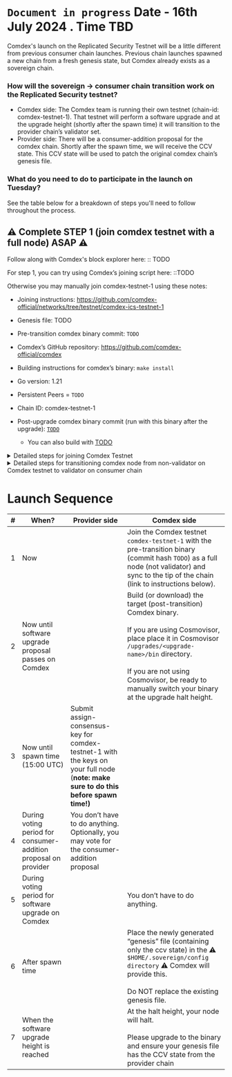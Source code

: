 # `Document in progress` Date - 16th July 2024 . Time TBD

Comdex's launch on the Replicated Security Testnet will be a little different from previous consumer chain launches. Previous chain launches spawned a new chain from a fresh genesis state, but Comdex already exists as a sovereign chain.

### How will the sovereign -> consumer chain transition work on the Replicated Security testnet?

* Comdex side: The Comdex team is running their own testnet (chain-id: comdex-testnet-1). That testnet will perform a software upgrade and at the upgrade height (shortly after the spawn time) it will transition to the provider chain’s validator set.
* Provider side: There will be a consumer-addition proposal for the comdex chain. Shortly after the spawn time, we will receive the CCV state. This CCV state will be used to patch the original comdex chain’s genesis file.

### What do you need to do to participate in the launch on Tuesday?
See the table below for a breakdown of steps you'll need to follow throughout the process. 

## ⚠️  Complete STEP 1 (join comdex testnet with a full node) ASAP ⚠️
Follow along with Comdex's block explorer here: :: TODO

For step 1, you can try using Comdex’s joining script here: ::TODO

Otherwise you may manually join comdex-testnet-1 using these notes:
* Joining instructions: https://github.com/comdex-official/networks/tree/testnet/comdex-ics-testnet-1
* Genesis file: TODO
* Pre-transition comdex binary commit: `TODO`
* Comdex’s GitHub repository: https://github.com/comdex-official/comdex
* Building instructions for comdex’s binary: `make install`
* Go version: 1.21
* Persistent Peers = `TODO`

* Chain ID: comdex-testnet-1
* Post-upgrade comdex binary commit (run with this binary after the upgrade): [`TODO`](TODO)
  * You can also build with [TODO](TODO)
 
<details><summary>Detailed steps for joining Comdex Testnet</summary>
<br>
 

```sh
git clone https://github.com/comdex-official/comdex.git
cd comdex
git checkout 
make install
comdex init comdex-node --chain-id comdex-testnet-1

# Grab the genesis file
curl -L TODO -o $HOME/.comdex/config/genesis.json
```

add `TODO - add persistent peers seeds` as seed in `config.toml`

* Start comdex node, node should start catching up
* Node will panic at block -- ::TODO Block upgrade height--
* Stop the node

```sh
cd $HOME/comdex

git checkout "TODO - commit hash"

make install
```

replace the binary

```sh
mkdir -p $HOME/.sovereign/config

curl -L TODO genesis url -o $HOME/.sovereign/config/genesis.json
```
</details>

<details><summary>Detailed steps for transitioning comdex node from non-validator on Comdex testnet to validator on consumer chain</summary>
<br>


Download v15.0.0 Binary
```sh
cd comdex
git pull
git checkout ::TODO commithash
make install

#Should be v115.0.0
comdex version
```

Make directories in cosmovisor and copy binaries
```
mkdir -p $HOME/.comdex/cosmovisor/upgrades/v15/bin/
cp $HOME/go/bin/comdex $HOME/.comdex/cosmovisor/upgrades/v15/bin/
```

Download new Sovereign genesis
```
mkdir -p $HOME/.sovereign/config/
wget -O $HOME/.sovereign/config/genesis.json TODO genesis
```

Restart the Service
```
sudo service comdex restart && journalctl -u comdex -f -o cat
```

</details>

# Launch Sequence

| # | When? | Provider side | Comdex side |
| -- | --- | ----- | ---- |
| 1 | Now | | Join the Comdex testnet `comdex-testnet-1` with the pre-transition binary (commit hash `TODO`) as a full node (not validator) and sync to the tip of the chain (link to instructions below). |
| 2 | Now until software upgrade proposal passes on Comdex | | Build (or download) the target (post-transition) Comdex binary. <br><br>If you are using Cosmovisor, place place it in Cosmovisor `/upgrades/<upgrade-name>/bin` directory.<br><br>If you are not using Cosmovisor, be ready to manually switch your binary at the upgrade halt height. |
| 3 | Now until spawn time (15:00 UTC) | Submit assign-consensus-key for comdex-testnet-1 with the keys on your full node (**note: make sure to do this before spawn time!)** | |
| 4 | During voting period for  consumer-addition proposal on provider | You don’t have to do anything. Optionally, you may vote for the consumer-addition proposal | |
| 5 | During voting period for software upgrade on Comdex | | You don’t have to do anything. |
| 6 | After spawn time | | Place the newly generated “genesis” file (containing only the ccv state) in the ⚠️ `$HOME/.sovereign/config directory` ⚠️ Comdex will provide this.<br><br>Do NOT replace the existing genesis file. |
| 7 | When the software upgrade height is reached | | At the halt height, your node will halt.<br><br>Please upgrade to the  binary and ensure your genesis file has the CCV state from the provider chain |
